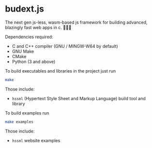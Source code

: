 # budext.js

The next gen js-less, wasm-based js framework for building advanced, blazingly fast web apps in c. 🚀🚀🚀

Dependencies required:
- C and C++ compiler (GNU / MINGW-W64 by default)
- GNU Make
- CMake
- Python (3 and above)


To build executables and libraries in the project just run
```bash
make
```
Those include:
- `hssml` (Hypertext Style Sheet and Markup Language) build tool and library


To build examples run
```bash
make examples
```
Those include:
- `hssml` website examples
